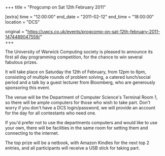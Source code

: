 +++
title = "Progcomp on Sat 12th February 2011"

[extra]
time = "12:00:00"
end_date = "2011-02-12"
end_time = "18:00:00"
location = "DCS"

original = "https://uwcs.co.uk/events/progcomp-on-sat-12th-february-2011-1474489047559/"    
+++

The University of Warwick Computing society is pleased to announce its first all day programming competition, for the chance to win several fabulous prizes.

It will take place on Saturday the 12th of February, from 12pm to 6pm, consisting of multiple rounds of problem solving, a catered lunch/social period and a talk by a guest lecturer from Bloomberg, who are generously sponsoring this event.

The venue will be the Department of Computer Science's Terminal Room 1, so there will be ample computers for those who wish to take part. Don't worry if you don't have a DCS login/password, we will provide an account for the day for all contestants who need one.

If you'd prefer not to use the departments computers and would like to use your own, there will be facilities in the same room for setting them and connecting to the internet.

The top prize will be a netbook, with Amazon Kindles for the next top 2 entries, and all participants will receive a USB stick for taking part.

